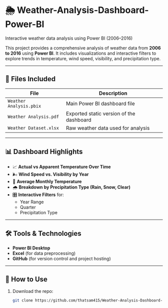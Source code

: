 # 🌦️ Weather-Analysis-Dashboard-Power-BI
Interactive weather data analysis using Power BI (2006–2016)

This project provides a comprehensive analysis of weather data from **2006 to 2016** using **Power BI**. It includes visualizations and interactive filters to explore trends in temperature, wind speed, visibility, and precipitation type.

---

## 📂 Files Included

| File | Description |
|------|-------------|
| `Weather Analysis.pbix` | Main Power BI dashboard file |
| `Weather Analysis.pdf` | Exported static version of the dashboard |
| `Weather Dataset.xlsx` | Raw weather data used for analysis |

---

## 📊 Dashboard Highlights

- 📈 **Actual vs Apparent Temperature Over Time**
- 🌬️ **Wind Speed vs. Visibility by Year**
- 📆 **Average Monthly Temperature**
- 🌧️ **Breakdown by Precipitation Type (Rain, Snow, Clear)**
- 🎛️ **Interactive Filters** for:
  - Year Range
  - Quarter
  - Precipitation Type

---

## 🛠 Tools & Technologies

- **Power BI Desktop**
- **Excel** (for data preprocessing)
- **GitHub** (for version control and project hosting)

---

## 📌 How to Use

1. Download the repo:
   ```bash
   git clone https://github.com/thatsam415/Weather-Analysis-Dashboard-Power-BI
